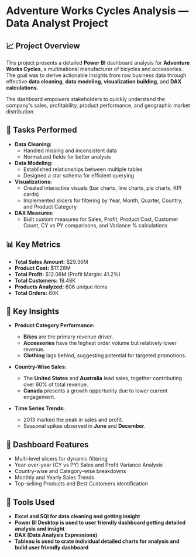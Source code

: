 
# Adventure Works Cycles Analysis — Data Analyst Project

## 📈 Project Overview
This project presents a detailed **Power BI** dashboard analysis for **Adventure Works Cycles**, a multinational manufacturer of bicycles and accessories. The goal was to derive actionable insights from raw business data through effective **data cleaning**, **data modeling**, **visualization building**, and **DAX calculations**.

The dashboard empowers stakeholders to quickly understand the company's sales, profitability, product performance, and geographic market distribution.

## 🔨 Tasks Performed
- **Data Cleaning:**  
  - Handled missing and inconsistent data
  - Normalized fields for better analysis
- **Data Modeling:**  
  - Established relationships between multiple tables
  - Designed a star schema for efficient querying
- **Visualizations:**  
  - Created interactive visuals (bar charts, line charts, pie charts, KPI cards)
  - Implemented slicers for filtering by Year, Month, Quarter, Country, and Product Category
- **DAX Measures:**  
  - Built custom measures for Sales, Profit, Product Cost, Customer Count, CY vs PY comparisons, and Variance % calculations

## 📊 Key Metrics
- **Total Sales Amount:** $29.36M  
- **Product Cost:** $17.28M  
- **Total Profit:** $12.08M (Profit Margin: 41.2%)  
- **Total Customers:** 18.48K  
- **Products Analyzed:** 606 unique items  
- **Total Orders:** 60K  

## 🔎 Key Insights
- **Product Category Performance:**  
  - **Bikes** are the primary revenue driver.
  - **Accessories** have the highest order volume but relatively lower revenue.
  - **Clothing** lags behind, suggesting potential for targeted promotions.
  
- **Country-Wise Sales:**  
  - The **United States** and **Australia** lead sales, together contributing over 60% of total revenue.
  - **Canada** presents a growth opportunity due to lower current engagement.
  
- **Time Series Trends:**  
  - 2013 marked the peak in sales and profit.
  - Seasonal spikes observed in **June** and **December**.

## 📌 Dashboard Features
- Multi-level slicers for dynamic filtering
- Year-over-year (CY vs PY) Sales and Profit Variance Analysis
- Country-wise and Category-wise breakdowns
- Monthly and Yearly Sales Trends
- Top-selling Products and Best Customers identification

## 📂 Tools Used
- **Excel and SQl for data cleaning and getting insight** 
- **Power BI Desktop is used to user friendly dashboard getting detailed analysis and insight**
- **DAX (Data Analysis Expressions)**
- **Tableau is used to crate individual detailed charts for analysis and bulid user friendly dashboard**
  




